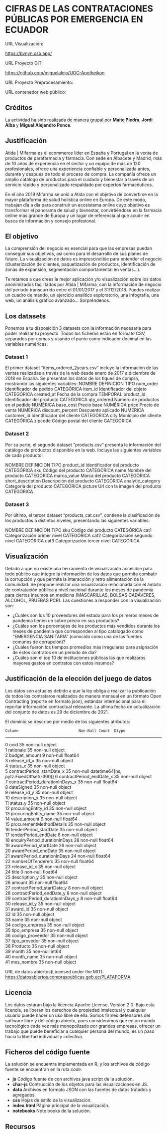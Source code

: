 # CIFRAS DE LAS CONTRATACIONES PÚBLICAS POR EMERGENCIA EN ECUADOR


URL Visualización:

https://bvnyn.csb.app/

URL Proyecto GIT:

https://github.com/miguelalejo/UOC-Apotheikon

URL Proyecto Preprocesamiento:



URL contenedor web público:




## Créditos

La actividad ha sido realizada de manera grupal por **Maite Piedra**, **Jordi Alba** y **Miguel Alejandro Ponce**.

## Justificación
Atida | Mifarma es el ecommerce líder en España y Portugal en la venta de productos de parafarmacia y farmacia. Con sede en Albacete y Madrid, más de 10 años de experiencia en el sector y un equipo de más de 120 profesionales, ofrece una experiencia confiable y personalizada antes, durante y después de todo el proceso de compra. La compañía ofrece un amplio catálogo de productos para el cuidado y bienestar a través de un servicio rápido y personalizado respaldado por expertos farmacéuticos.

En el año 2019 Mifarma se unió a Atida con el objetivo de convertirse en la mayor plataforma de salud holística online en Europa. De este modo, trabajan día a día para construir un ecosistema online cuyo objetivo es transformar el panorama de salud y bienestar, convirtiéndose en la farmacia online más grande de Europa y un lugar de referencia al que acudir en busca de información y consejo profesional.

## El objetivo
La comprensión del negocio es esencial para que las empresas puedan conseguir sus objetivos, así como para el desarrollo de sus planes de futuro. La visualización de datos es imprescindible para entender el negocio (clusterización de clientes, paquetización de productos, identificación de zonas de expansión, segmentación comportamental en ventas...).

Te retamos a que crees la mejor aplicación y/o visualización sobre los datos anonimizados facilitados por Atida | Mifarma, con la información de negocio del periodo transcurrido entre el 01/01/2017 y el 31/12/2018. Puedes realizar un cuadro de mando, un ejercicio analítico exploratorio, una infografía, una web, un análisis gráfico avanzado… Sorpréndenos.

## Los datasets

Ponemos a tu disposición 3 datasets con la información necesaria para poder realizar tu proyecto. Todos los ficheros están en formato CSV, separados por comas y usando el punto como indicador decimal en las variables numéricas.

### Dataset 1
El primer dataset “items_ordered_2years.csv” incluye la información de las ventas realizadas a través de la web desde enero de 2017 a diciembre de 2018 en España. Se presentan los datos de los tiques de compra, mostrando las siguientes variables:
NOMBRE	DEFINICION	TIPO
num_order	Identificador de pedido	CATEGÓRICA
item_id	Identificador del objeto	CATEGÓRICA
created_at	Fecha de la compra	TEMPORAL
product_id	Identificador del producto	CATEGÓRICA
qty_ordered	Número de productos en el pedido	NUMÉRICA
base_cost	Precio base	NUMÉRICA
price	Precio de venta	NUMÉRICA
discount_percent	Descuento aplicado	NUMÉRICA
customer_id	Identificador del cliente	CATEGÓRICA
city	Municipio del cliente	CATEGÓRICA
zipcode	Código postal del cliente	CATEGÓRICA

### Dataset 2
Por su parte, el segundo dataset “products.csv” presenta la información del catálogo de productos disponible en la web. Incluye las siguientes variables de cada producto:

NOMBRE	DEFINICION	TIPO
product_id	Identificador del producto	CATEGÓRICA
sku	Código del producto	CATEGÓRICA
name	Nombre del producto	CATEGÓRICA
marca_value	Marca del producto	CATEGÓRICA
short_description	Descripción del producto	CATEGÓRICA
analytic_category	Categoría del producto	CATEGÓRICA
picture	Url con la imagen del producto	CATEGÓRICA

### Dataset 3
Por último, el tercer dataset “products_cat.csv”, contiene la clasificación de los productos a distintos niveles, presentando las siguientes variables:

NOMBRE	DEFINICION	TIPO
sku	Código del producto	CATEGÓRICA
cat1	Categorización primer nivel	CATEGÓRICA
cat2	Categorización segundo nivel	CATEGÓRICA
cat3	Categorización tercer nivel	CATEGÓRICA



## Visualización
Debido a que no existe una herramienta de visualización accesible para todo público que integre la información de los datos que permita combatir la corrupción y que permita la interacción y retro alimentación de la comunidad. Se propone realizar una visualización relacionada con el ámbito de contratación pública a nivel nacional durante los meses de pandemia para ciertos insumos en medicina (MASCARILLAS, BOLSAS CADÁVERES, ALCOHOL, PRUEBAS PCR).
Las cuestiones a responder con la visualización son:
* ¿Cuáles son los 10 proveedores del estado para los primeros meses de pandemia tienen un sobre precio en sus productos?
* ¿Cuáles son los porcentajes de los productos más vendidos durante los meses de pandemia que corresponden al tipo catalogado como “EMERGENCIA SANITARIA” (conocido como una de las fuentes comunes de corrupción)?
* ¿Cuáles fueron los tiempos promedios más irregulares para asignación de estos contratos en un periodo de día?
* ¿Cuáles son el top 10 de instituciones públicas las que realizaros mayores gastos en contratos con estos insumos?

## Justificación de la elección del juego de datos
Los datos son actuales debido a que la ley obliga a realizar la publicación de todos los contrataros realizados de manera mensual en un formato Open Contracting (reporte en formato json), estándar internacional para el reportar información contractual relevante. La última fecha de actualización del conjunto de datos es 29 de diciembre de 2021.

El dominio se describe por medio de los siguientes atributos:

    Column                           Non-Null Count  Dtype                                 
---  ------                           --------------  -----                                 
 0   ocid                             35 non-null     object                                
 1   rationale                        35 non-null     object                                
 2   budget_amount                    9 non-null      float64                               
 3   release_id_x                     35 non-null     object                                
 4   status_x                         35 non-null     object                                
 5   contractPeriod_startDate_x       35 non-null     datetime64[ns, pytz.FixedOffset(-300)]
 6   contractPeriod_endDate_x         35 non-null     object                                
 7   contractPeriod_durationInDays_x  35 non-null     float64                               
 8   dateSigned                       35 non-null     object                                
 9   release_id_y                     35 non-null     object                                
 10  description_x                    35 non-null     object                                
 11  status_y                         35 non-null     object                                
 12  procuringEntity_id               35 non-null     object                                
 13  procuringEntity_name             35 non-null     object                                
 14  value_amount                     9 non-null      float64                               
 15  procurementMethodDetails         35 non-null     object                                
 16  tenderPeriod_startDate           35 non-null     object                                
 17  tenderPeriod_endDate             8 non-null      object                                
 18  enquiryPeriod_durationInDays     28 non-null     float64                               
 19  awardPeriod_startDate            26 non-null     object                                
 20  awardPeriod_endDate              35 non-null     object                                
 21  awardPeriod_durationInDays       24 non-null     float64                               
 22  numberOfTenderers                35 non-null     float64                               
 23  release_id_x                     35 non-null     object                                
 24  title                            0 non-null      float64                               
 25  description_y                    35 non-null     object                                
 26  amount                           35 non-null     float64                               
 27  contractPeriod_startDate_y       8 non-null      object                                
 28  contractPeriod_endDate_y         8 non-null      object                                
 29  contractPeriod_durationInDays_y  8 non-null      float64                               
 30  release_id_y                     35 non-null     object                                
 31  award_id                         35 non-null     object                                
 32  id                               35 non-null     object                                
 33  name                             35 non-null     object                                
 34  codigo_empresa                   35 non-null     object                                
 35  tipo_empresa                     35 non-null     object                                
 36  codigo_proveedor                 35 non-null     object                                
 37  tipo_provedor                    35 non-null     object                                
 38  Producto                         35 non-null     object                                
 39  month                            35 non-null     int64                                 
 40  month_name                       35 non-null     object                                
 41  mes_nombre                       35 non-null     object                                


URL de datos abiertos(Licensed under the MIT):
https://datosabiertos.compraspublicas.gob.ec/PLATAFORMA






## Licencia
Los datos estarán bajo la licencia Apache License, Version 2.0. Bajo esta licencia, se liberan los derechos de propiedad intelectual y cualquier usuario puede hacer un uso libre de ella. Somos firmes defensores del software libre y del código abierto, pues consideramos que en un mundo tecnológico cada vez más monopolizado por grandes empresas, ofrecer un trabajo que puede beneficiar a cualquier persona del mundo, es un paso hacia la libertad individual y colectiva.


## Ficheros del código fuente
La solución se encuentra implementada en R, y los archivos de código fuente se encuentran en la ruta *code*.
* **js** Código fuente de con archivos java script de la solución.
* **char-js** Contrucción de los objetos para las visualizaciones en JS.
* **data** Archivos en formato JSON con las fuentes de datos tratados y agregados.
* **css** Hojas de estilo de la visualización.
* **index.html** Página principal de la visualización.
* **notebooks** Note books de la solución.

## Recursos

